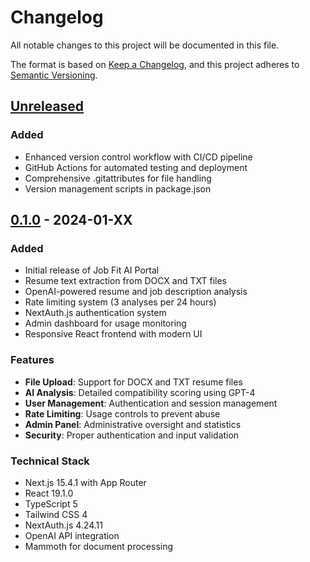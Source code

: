 # Changelog

All notable changes to this project will be documented in this file.

The format is based on [Keep a Changelog](https://keepachangelog.com/en/1.0.0/),
and this project adheres to [Semantic Versioning](https://semver.org/spec/v2.0.0.html).

## [Unreleased]

### Added
- Enhanced version control workflow with CI/CD pipeline
- GitHub Actions for automated testing and deployment
- Comprehensive .gitattributes for file handling
- Version management scripts in package.json

## [0.1.0] - 2024-01-XX

### Added
- Initial release of Job Fit AI Portal
- Resume text extraction from DOCX and TXT files
- OpenAI-powered resume and job description analysis
- Rate limiting system (3 analyses per 24 hours)
- NextAuth.js authentication system
- Admin dashboard for usage monitoring
- Responsive React frontend with modern UI

### Features
- **File Upload**: Support for DOCX and TXT resume files
- **AI Analysis**: Detailed compatibility scoring using GPT-4
- **User Management**: Authentication and session management
- **Rate Limiting**: Usage controls to prevent abuse
- **Admin Panel**: Administrative oversight and statistics
- **Security**: Proper authentication and input validation

### Technical Stack
- Next.js 15.4.1 with App Router
- React 19.1.0
- TypeScript 5
- Tailwind CSS 4
- NextAuth.js 4.24.11
- OpenAI API integration
- Mammoth for document processing

[Unreleased]: https://github.com/harshisfun/resumematch/compare/v0.1.0...HEAD
[0.1.0]: https://github.com/harshisfun/resumematch/releases/tag/v0.1.0 